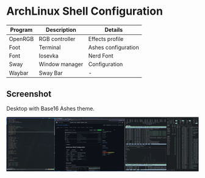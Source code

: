 # ArchLinux Shell Configuration

| Program | Description         | Details                 |
| ------- | ------------------- | ----------------------- |
| OpenRGB | RGB controller      | Effects profile           |
| Foot    | Terminal            | Ashes configuration      |
| Font    | Iosevka             | Nerd Font               |
| Sway    | Window manager      | Configuration            |
| Waybar  | Sway Bar            | -                       |

## Screenshot

Desktop with Base16 Ashes theme.

!["Sway Screenshot"](media/screenshot.png?raw=true)
